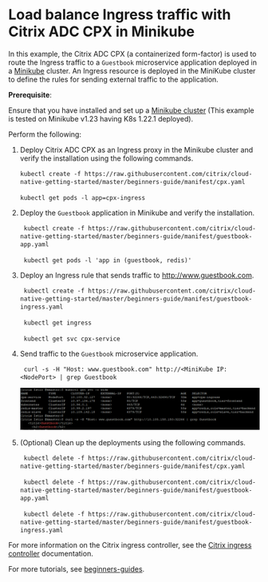 # Load balance Ingress traffic with Citrix ADC CPX in Minikube

In this example, the Citrix ADC CPX (a containerized form-factor) is used to route the Ingress traffic to a `Guestbook` microservice application deployed in a [Minikube](https://kubernetes.io/docs/setup/learning-environment/minikube/) cluster.
 An Ingress resource is deployed in the MiniKube cluster to define the rules for sending external traffic to the application.

**Prerequisite**:

  Ensure that you have installed and set up a [Minikube cluster](https://kubernetes.io/docs/tasks/tools/install-minikube/) (This example is tested on Minikube v1.23 having K8s 1.22.1 deployed).

Perform the following: 

1. Deploy Citrix ADC CPX as an Ingress proxy in the Minikube cluster and verify the installation using the following commands.


       kubectl create -f https://raw.githubusercontent.com/citrix/cloud-native-getting-started/master/beginners-guide/manifest/cpx.yaml
        
       kubectl get pods -l app=cpx-ingress


2. Deploy the `Guestbook` application in Minikube and verify the installation.


        kubectl create -f https://raw.githubusercontent.com/citrix/cloud-native-getting-started/master/beginners-guide/manifest/guestbook-app.yaml

        kubectl get pods -l 'app in (guestbook, redis)'


3. Deploy an Ingress rule that sends traffic to http://www.guestbook.com.


        kubectl create -f https://raw.githubusercontent.com/citrix/cloud-native-getting-started/master/beginners-guide/manifest/guestbook-ingress.yaml

        kubectl get ingress

        kubectl get svc cpx-service


4. Send traffic to the `Guestbook` microservice application.

        curl -s -H "Host: www.guestbook.com" http://<MiniKube IP:<NodePort> | grep Guestbook



    ![guestbook-minikube-output](images/guestbook-minikube-output.PNG)


5. (Optional) Clean up the deployments using the following commands.


        kubectl delete -f https://raw.githubusercontent.com/citrix/cloud-native-getting-started/master/beginners-guide/manifest/cpx.yaml

        kubectl delete -f https://raw.githubusercontent.com/citrix/cloud-native-getting-started/master/beginners-guide/manifest/guestbook-app.yaml

        kubectl delete -f https://raw.githubusercontent.com/citrix/cloud-native-getting-started/master/beginners-guide/manifest/guestbook-ingress.yaml


For more information on the Citrix ingress controller, see the [Citrix ingress controller](https://github.com/citrix/citrix-k8s-ingress-controller) documentation. 

For more tutorials, see [beginners-guides](https://github.com/citrix/cloud-native-getting-started/tree/master/beginners-guide).